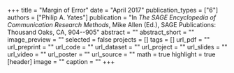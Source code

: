 +++
title = "Margin of Error"
date = "April 2017"
publication_types = ["6"]
authors = ["Philip A. Yates"]
publication = "In _The SAGE Encyclopedia of Communication Research Methods_, Mike Allen (Ed.), SAGE Publications: Thousand Oaks, CA, 904--905"
abstract = ""
abstract_short = ""
image_preview = ""
selected = false
projects = []
tags = []
url_pdf = ""
url_preprint = ""
url_code = ""
url_dataset = ""
url_project = ""
url_slides = ""
url_video = ""
url_poster = ""
url_source = ""
math = true
highlight = true
[header]
image = ""
caption = ""
+++
